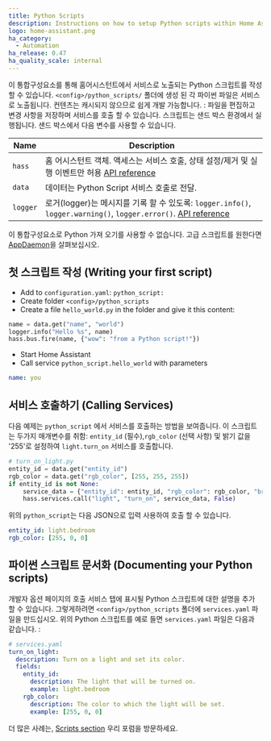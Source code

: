 ```yaml
---
title: Python Scripts
description: Instructions on how to setup Python scripts within Home Assistant.
logo: home-assistant.png
ha_category:
  - Automation
ha_release: 0.47
ha_quality_scale: internal
---
```


이 통합구성요소를 통해 홈어시스턴트에서 서비스로 노출되는 Python 스크립트를 작성할 수 있습니다. `<config>/python_scripts/` 폴더에 생성 된 각 파이썬 파일은 서비스로 노출됩니다. 컨텐츠는 캐시되지 않으므로 쉽게 개발 가능합니다. : 파일을 편집하고 변경 사항을 저장하며 서비스를 호출 할 수 있습니다. 스크립트는 샌드 박스 환경에서 실행됩니다. 샌드 박스에서 다음 변수를 사용할 수 있습니다.

| Name | Description |
| ---- | ----------- |
| `hass` | 홈 어시스턴트 객체. 액세스는 서비스 호출, 상태 설정/제거 및 실행 이벤트만 허용 [API reference][hass-api]
| `data` | 데이터는 Python Script 서비스 호출로 전달.
| `logger` | 로거(logger)는 메시지를 기록 할 수 있도록: `logger.info()`, `logger.warning()`, `logger.error()`. [API reference][logger-api]

[hass-api]: /developers/development_hass_object/
[logger-api]: https://docs.python.org/3.7/library/logging.html#logger-objects

<div class='note'>

이 통합구성요소로 Python 가져 오기를 사용할 수 없습니다. 고급 스크립트를 원한다면 [AppDaemon](/docs/ecosystem/appdaemon/)을 살펴보십시오.

</div>

## 첫 스크립트 작성 (Writing your first script)

 - Add to `configuration.yaml`: `python_script:`
 - Create folder `<config>/python_scripts`
 - Create a file `hello_world.py` in the folder and give it this content:

```python
name = data.get("name", "world")
logger.info("Hello %s", name)
hass.bus.fire(name, {"wow": "from a Python script!"})
```

 - Start Home Assistant
 - Call service `python_script.hello_world` with parameters

```yaml
name: you
```

## 서비스 호출하기 (Calling Services)

다음 예제는 `python_script` 에서 서비스를 호출하는 방법을 보여줍니다. 이 스크립트는 두가지 매개변수를 취함: 
`entity_id` (필수),`rgb_color` (선택 사항) 및 밝기 값을 '255'로 설정하여 `light.turn_on` 서비스를 호출합니다.

```python
# turn_on_light.py
entity_id = data.get("entity_id")
rgb_color = data.get("rgb_color", [255, 255, 255])
if entity_id is not None:
    service_data = {"entity_id": entity_id, "rgb_color": rgb_color, "brightness": 255}
    hass.services.call("light", "turn_on", service_data, False)
```
위의 `python_script`는 다음 JSON으로 입력 사용하여 호출 할 수 있습니다.

```yaml
entity_id: light.bedroom
rgb_color: [255, 0, 0]
```

## 파이썬 스크립트 문서화 (Documenting your Python scripts)

개발자 옵션 페이지의 호출 서비스 탭에 표시될 Python 스크립트에 대한 설명을 추가 할 수 있습니다. 그렇게하려면 `<config>/python_scripts` 폴더에 `services.yaml` 파일을 만드십시오. 위의 Python 스크립트를 예로 들면 `services.yaml` 파일은 다음과 같습니다. :

```yaml
# services.yaml
turn_on_light:
  description: Turn on a light and set its color. 
  fields:
    entity_id:
      description: The light that will be turned on.
      example: light.bedroom
    rgb_color:
      description: The color to which the light will be set.
      example: [255, 0, 0]
```

더 많은 사례는, [Scripts section](https://community.home-assistant.io/c/projects/scripts) 우리 포럼을 방문하세요.
